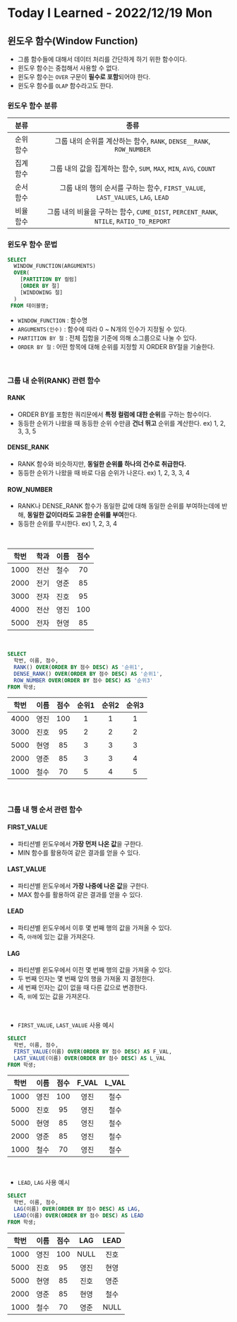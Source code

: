 # Today I Learned - 2022/12/19 Mon

## 윈도우 함수(Window Function)
- 그룹 함수들에 대해서 데이터 처리를 간단하게 하기 위한 함수이다.
- 윈도우 함수는 중첩해서 사용할 수 없다.
- 윈도우 함수는 `OVER` 구문이 **필수로 포함**되어야 한다.
- 윈도우 함수를 `OLAP` 함수라고도 한다.

### 윈도우 함수 분류
|분류|종류|
|:---:|:---:|
|순위 함수|그룹 내의 순위를 계산하는 함수, `RANK`, `DENSE__RANK`, `ROW_NUMBER`|
|집계 함수|그룹 내의 값을 집계하는 함수, `SUM`, `MAX`, `MIN`, `AVG`, `COUNT`|
|순서 함수|그룹 내의 행의 순서를 구하는 함수, `FIRST_VALUE`, `LAST_VALUES`, `LAG`, `LEAD`|
|비율 함수|그룹 내의 비율을 구하는 함수, `CUME_DIST`, `PERCENT_RANK`, `NTILE`, `RATIO_TO_REPORT`|

### 윈도우 함수 문법
```sql
SELECT
  WINDOW_FUNCTION(ARGUMENTS)
  OVER(
    [PARTITION BY 컬럼]
    [ORDER BY 절]
    [WINDOWING 절]
  )
 FROM 테이블명;
```
- `WINDOW_FUNCTION` : 함수명
- `ARGUMENTS(인수)` : 함수에 따라 0 ~ N개의 인수가 지정될 수 있다.
- `PARTITION BY 절` : 전체 집합을 기준에 의해 소그룹으로 나눌 수 있다.
- `ORDER BY 절` : 어떤 항목에 대해 순위를 지정할 지 ORDER BY절을 기술한다.

<br>

### 그룹 내 순위(RANK) 관련 함수
#### RANK
- ORDER BY를 포함한 쿼리문에서 **특정 컬럼에 대한 순위**를 구하는 함수이다.
- 동등한 순위가 나왔을 때 동등한 순위 수만큼 **건너 뛰고** 순위를 계산한다. ex) 1, 2, 3, 3, 5

#### DENSE_RANK
- RANK 함수와 비슷하지만, **동일한 순위를 하나의 건수로 취급한다.**
- 동등한 순위가 나왔을 때 바로 다음 순위가 나온다. ex) 1, 2, 3, 3, 4

#### ROW_NUMBER
- RANK나 DENSE_RANK 함수가 동일한 값에 대해 동일한 순위를 부여하는데에 반해, **동일한 값이더라도 고유한 순위를 부여**한다.
- 동등한 순위를 무시한다. ex) 1, 2, 3, 4

<br>

|학번|학과|이름|점수|
|:---:|:---:|:---:|:---:|
|1000|전산|철수|70|
|2000|전기|영준|85|
|3000|전자|진호|95|
|4000|전산|영진|100|
|5000|전자|현영|85|
<br>

```sql
SELECT
  학번, 이름, 점수, 
  RANK() OVER(ORDER BY 점수 DESC) AS '순위1',
  DENSE_RANK() OVER(ORDER BY 점수 DESC) AS '순위1',
  ROW_NUMBER OVER(ORDER BY 점수 DESC) AS '순위3'
FROM 학생;
```
|학번|이름|점수|순위1|순위2|순위3|
|:---:|:---:|:---:|:---:|:---:|:---:|
|4000|영진|100|1|1|1|
|3000|진호|95|2|2|2|
|5000|현영|85|3|3|3|
|2000|영준|85|3|3|4|
|1000|철수|70|5|4|5|

<br>

### 그룹 내 행 순서 관련 함수
#### FIRST_VALUE
- 파티션별 윈도우에서 **가장 먼저 나온 값**을 구한다.
- MIN 함수를 활용하여 같은 결과를 얻을 수 있다.

#### LAST_VALUE
- 파티션별 윈도우에서 **가장 나중에 나온 값**을 구한다.
- MAX 함수를 활용하여 같은 결과를 얻을 수 있다.

#### LEAD
- 파티션별 윈도우에서 이후 몇 번째 행의 값을 가져올 수 있다.
- 즉, `아래`에 있는 값을 가져온다.

#### LAG
- 파티션별 윈도우에서 이전 몇 번째 행의 값을 가져올 수 있다.
- 두 번째 인자는 몇 번째 앞의 행을 가져올 지 결정한다.
- 세 번째 인자는 값이 없을 때 다른 값으로 변경한다.
- 즉, `위`에 있는 값을 가져온다.

<br>

- `FIRST_VALUE`, `LAST_VALUE` 사용 예시
```sql
SELECT
  학번, 이름, 점수,
  FIRST_VALUE(이름) OVER(ORDER BY 점수 DESC) AS F_VAL,
  LAST_VALUE(이름) OVER(ORDER BY 점수 DESC) AS L_VAL
FROM 학생;
```
|학번|이름|점수|F_VAL|L_VAL|
|:---:|:---:|:---:|:---:|:---:|
|1000|영진|100|영진|철수|
|5000|진호|95|영진|철수|
|5000|현영|85|영진|철수|
|2000|영준|85|영진|철수|
|1000|철수|70|영진|철수|

<br>

- `LEAD`, `LAG` 사용 예시
```sql
SELECT
  학번, 이름, 점수,
  LAG(이름) OVER(ORDER BY 점수 DESC) AS LAG,
  LEAD(이름) OVER(ORDER BY 점수 DESC) AS LEAD
FROM 학생;
```
|학번|이름|점수|LAG|LEAD|
|:---:|:---:|:---:|:---:|:---:|
|1000|영진|100|NULL|진호|
|5000|진호|95|영진|현영|
|5000|현영|85|진호|영준|
|2000|영준|85|현영|철수|
|1000|철수|70|영준|NULL|
